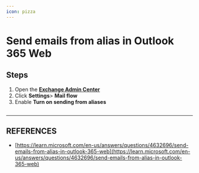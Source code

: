 ```yaml
---
icon: pizza
---
```


# Send emails from alias in Outlook 365 Web

## Steps

1. Open the [**Exchange Admin Center**](https://admin.exchange.microsoft.com/)
2. Click **Settings**> **Mail flow**
3. Enable **Turn on sending from aliases** &#x20;

<figure><img src="https://learn-attachment.microsoft.com/api/attachments/b33571c5-0834-41f9-9aca-9c134cda7093?platform=QnA" alt=""><figcaption></figcaption></figure>





***

## REFERENCES

* [https://learn.microsoft.com/en-us/answers/questions/4632696/send-emails-from-alias-in-outlook-365-web](https://learn.microsoft.com/en-us/answers/questions/4632696/send-emails-from-alias-in-outlook-365-web)
